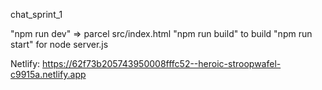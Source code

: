 chat_sprint_1

"npm run dev" => parcel src/index.html
"npm run build" to build
"npm run start" for node server.js


Netlify: https://62f73b205743950008fffc52--heroic-stroopwafel-c9915a.netlify.app


